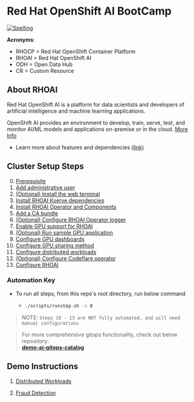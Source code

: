 # Red Hat OpenShift AI BootCamp

[![Spelling](https://github.com/redhat-na-ssa/hobbyist-guide-to-rhoai/actions/workflows/spellcheck.yml/badge.svg)](https://github.com/redhat-na-ssa/hobbyist-guide-to-rhoai/actions/workflows/spellcheck.yml)

**Acronyms**:

- RHOCP = Red Hat OpenShift Container Platform
- RHOAI = Red Hat OpenShift AI
- ODH = Open Data Hub
- CR = Custom Resource

## About RHOAI

Red Hat OpenShift AI is a platform for data scientists and developers of artificial intelligence and machine learning applications.

OpenShift AI provides an environment to develop, train, serve, test, and monitor AI/ML models and applications on-premise or in the cloud. [More Info](https://docs.redhat.com/en/documentation/red_hat_openshift_ai_self-managed/2.13/html/introduction_to_red_hat_openshift_ai/index)

- Learn more about features and dependencies [(link)](/docs/info-features.md)

## Cluster Setup Steps

0. [Prerequisite](/docs/00-prerequisite.md)
1. [Add administrative user](/docs/01-add-administrative-user.md)
1. [(Optional) Install the web terminal](/docs/02-install-web-terminal.md)
1. [Install RHOAI Kserve dependencies](/docs/03-install-kserve-dependencies.md)
1. [Install RHOAI Operator and Components](/docs/04-install-rhoai-operator.md)
1. [Add a CA bundle](/docs/05-add-ca-bundle.md)
1. [(Optional) Configure RHOAI Operator logger](/docs/06-configure-operator-logger.md)
1. [Enable GPU support for RHOAI](/docs/07-enable-gpu-support.md)
1. [(Optional) Run sample GPU application](/docs/08-run-sample-gpu-application.md)
1. [Configure GPU dashboards](/docs/09-configure-gpu-dashboards.md)
1. [Configure GPU sharing method](/docs/10-configure-gpu-sharing-method.md)
1. [Configure distributed workloads](/docs/11-configure-distributed-workloads.md)
1. [(Optional) Configure Codeflare operator](/docs/12-configure-codeflare-operator.md)
1. [Configure RHOAI](/docs/13-configure-rhoai.md)

### Automation Key

- To run all steps, from this repo's root directory, run below command
  - ```sh
    ./scripts/runstep.sh -s 0
    ```

> NOTE: `Steps 10 - 13 are NOT fully automated, and will need manual configurations`

> For more comprehensive gitops functionality, check out below repository:  
> [**demo-ai-gitops-catalog**](https://github.com/redhat-na-ssa/demo-ai-gitops-catalog)

## Demo Instructions

1. [Distributed Workloads](/docs/demo-distributed_workloads.md)

1. [Fraud Detection](/docs/demo-fraud-detection.md)
